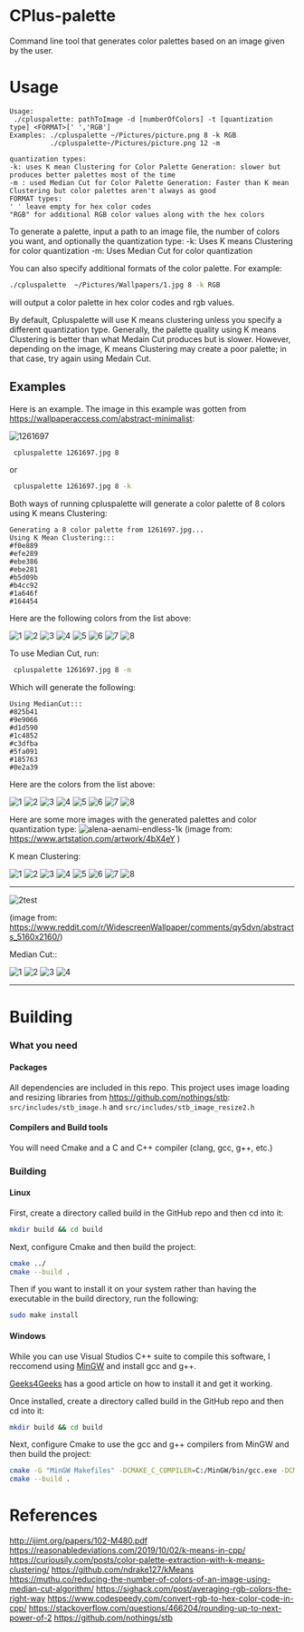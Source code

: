# CPlus-palette
Command line tool that generates color palettes based on an image given by the user.


# Usage
```
Usage:
 ./cpluspalette: pathToImage -d [numberOfColors] -t [quantization type] <FORMAT>[' ','RGB']
Examples: ./cpluspalette ~/Pictures/picture.png 8 -k RGB
          ./cpluspalette~/Pictures/picture.png 12 -m

quantization types:
-k: uses K mean Clustering for Color Palette Generation: slower but produces better palettes most of the time
-m : used Median Cut for Color Palette Generation: Faster than K mean Clustering but color palettes aren't always as good
FORMAT types:
' ' leave empty for hex color codes
"RGB" for additional RGB color values along with the hex colors

```
To generate a palette, input a path to an image file, the number of colors you want, and optionally the quantization type:
-k: Uses K means Clustering for color quantization
-m: Uses Median Cut for color quantization

You can also specify additional formats of the color palette. For example:
```bash
./cpluspalette  ~/Pictures/Wallpapers/1.jpg 8 -k RGB   
```
will output a color palette in hex color codes and rgb values.

By default, Cpluspalette will use K means clustering unless you specify a different quantization type. Generally, the palette quality using K means Clustering is better than what Medain Cut produces but is slower. However, depending on the image, K means Clustering may create a poor palette; in that case, try again using Medain Cut.

## Examples

Here is an example. The image in this example was gotten from https://wallpaperaccess.com/abstract-minimalist:

![1261697](https://user-images.githubusercontent.com/90001607/224535970-b3313613-cba6-4618-83dc-09cda2df71fe.jpg)


```bash
 cpluspalette 1261697.jpg 8
```
or 
```bash
 cpluspalette 1261697.jpg 8 -k
```
Both ways of running cpluspalette will generate a color palette of 8 colors using K means Clustering: 
```
Generating a 8 color palette from 1261697.jpg... 
Using K Mean Clustering::: 
#f0e889 
#efe289 
#ebe386 
#ebe281 
#b5d09b 
#b4cc92 
#1a646f 
#164454
```
Here are the following colors from the list above:

![1](https://user-images.githubusercontent.com/90001607/224536280-080897c1-5b90-4ce4-a7ce-3f53c6e98a49.png)
![2](https://user-images.githubusercontent.com/90001607/224536281-0d5bbca2-f567-4a80-9e51-0a228e9404db.png)
![3](https://user-images.githubusercontent.com/90001607/224536282-283cee5c-c4b6-4c28-97f3-5791979f85d1.png)
![4](https://user-images.githubusercontent.com/90001607/224536283-cbd72a7a-1e61-47df-9603-d5e0bb64011b.png)
![5](https://user-images.githubusercontent.com/90001607/224536284-45f682cf-08c2-48f5-9ac6-9b3cc9ff2e08.png)
![6](https://user-images.githubusercontent.com/90001607/224536286-f41c1e89-1837-4f1e-a862-eacc80a21c99.png)
![7](https://user-images.githubusercontent.com/90001607/224536288-48b0a2c3-1cb2-41b1-939f-e7c8b420471d.png)
![8](https://user-images.githubusercontent.com/90001607/224536289-ff4cda00-ea7f-4c00-a867-e7ad90e59be8.png)

To use Median Cut, run:
```bash
 cpluspalette 1261697.jpg 8 -m
```
Which will generate the following:
```
Using MedianCut::: 
#825b41 
#9e9066 
#d1d590 
#1c4852 
#c3dfba 
#5fa091 
#185763 
#0e2a39
```
Here are the colors from the list above:

![1](https://user-images.githubusercontent.com/90001607/224536475-a6ccecd0-7f75-42ca-be8b-b39f972a2147.png)
![2](https://user-images.githubusercontent.com/90001607/224536476-c5387073-ffe6-4a1f-a5fe-9d6ba37d69ab.png)
![3](https://user-images.githubusercontent.com/90001607/224536477-d3ce5b2e-d55d-4350-8146-cb6ba2bd0c23.png)
![4](https://user-images.githubusercontent.com/90001607/224536478-e9595b1c-30c6-40f6-9fde-e0d7835ceac5.png)
![5](https://user-images.githubusercontent.com/90001607/224536479-c7038024-7b4c-4a27-8c74-e806844169c4.png)
![6](https://user-images.githubusercontent.com/90001607/224536480-6712fbe0-8d3c-4229-a749-e919883d3e20.png)
![7](https://user-images.githubusercontent.com/90001607/224536482-32588be4-7ffa-46b5-bbab-ec10d68465c8.png)
![8](https://user-images.githubusercontent.com/90001607/224536483-105b2a1b-ea03-40ad-ad24-2de66d5f22ec.png)

Here are some more images with the generated palettes and color quantization type:
![alena-aenami-endless-1k](https://user-images.githubusercontent.com/90001607/224536600-bdf0c8a8-5832-43c9-9bdb-6c3eb9b52960.jpg)
(image from: https://www.artstation.com/artwork/4bX4eY )

K mean Clustering:

![1](https://user-images.githubusercontent.com/90001607/224536770-474d5fb8-b2b1-491a-bf44-e78c0e86e9ee.png)
![2](https://user-images.githubusercontent.com/90001607/224536772-78e5e4f7-a5e0-41fc-b58b-ebe021b9a6c3.png)
![3](https://user-images.githubusercontent.com/90001607/224536773-f5c16c19-d103-45c1-ae46-ed319859824c.png)
![4](https://user-images.githubusercontent.com/90001607/224536774-a915b921-8d6d-444f-8bb6-bdba195cb327.png)
![5](https://user-images.githubusercontent.com/90001607/224536775-96a3e5a3-fdde-4f7e-bf07-4663890f6295.png)
![6](https://user-images.githubusercontent.com/90001607/224536776-45a69ea6-84c1-42ee-8a8a-ba87d45e8474.png)
![7](https://user-images.githubusercontent.com/90001607/224536777-8ff2e756-f565-469e-96c8-7dba7f46a9c6.png)
![8](https://user-images.githubusercontent.com/90001607/224536778-9a9c8caa-85d7-4bfa-a169-36e2e4703bd7.png)

_______________________________________________________________________________________________________________

![2test](https://user-images.githubusercontent.com/90001607/224842789-ee3dd660-78ac-4ed3-9cda-979dbc3c6442.png)

(image from: https://www.reddit.com/r/WidescreenWallpaper/comments/qy5dvn/abstracts_5160x2160/)


Median Cut::

![1](https://user-images.githubusercontent.com/90001607/224843431-b0216f26-9e87-48a8-a179-c1fd267d8b3b.png)
![2](https://user-images.githubusercontent.com/90001607/224843434-ffbc4131-7258-48a9-9f24-39296f2fc546.png)
![3](https://user-images.githubusercontent.com/90001607/224843436-905053bc-9f0b-4832-9c1e-40e6f11da1a6.png)
![4](https://user-images.githubusercontent.com/90001607/224843437-a0e4cd99-434e-4325-9088-c89188745795.png)

________________________________________________________________________________________________________________

# Building

### What you need
#### Packages

All dependencies are included in this repo. This project uses image loading and resizing libraries from https://github.com/nothings/stb: `src/includes/stb_image.h` and `src/includes/stb_image_resize2.h`

#### Compilers and Build tools
You will need Cmake and a C and C++ compiler (clang, gcc, g++, etc.)

### Building

#### Linux

First, create a directory called build in the GitHub repo and then cd into it:
```bash
mkdir build && cd build
```

Next, configure Cmake and then build the project:
```bash
cmake ../
cmake --build .
```

Then if you want to install it on your system rather than having the executable
in the build directory, run the following:
```bash
sudo make install
```
#### Windows

While you can use Visual Studios C++ suite to compile this software, I reccomend using [MinGW](https://sourceforge.net/projects/mingw/) and install gcc and g++. 

[Geeks4Geeks](https://www.geeksforgeeks.org/installing-mingw-tools-for-c-c-and-changing-environment-variable/#) has a good article on how to install it and get it working.

Once installed, create a directory called build in the GitHub repo and then cd into it:
```bash
mkdir build && cd build
```
Next, configure Cmake to use the gcc and g++ compilers from MinGW and then build the project:
```bash
cmake -G "MinGW Makefiles" -DCMAKE_C_COMPILER=C:/MinGW/bin/gcc.exe -DCMAKE_CXX_COMPILER=C:MinGW/bin/g++.exe ../
cmake --build .
```

# References
http://ijimt.org/papers/102-M480.pdf
https://reasonabledeviations.com/2019/10/02/k-means-in-cpp/
https://curiousily.com/posts/color-palette-extraction-with-k-means-clustering/
https://github.com/ndrake127/kMeans
https://muthu.co/reducing-the-number-of-colors-of-an-image-using-median-cut-algorithm/
https://sighack.com/post/averaging-rgb-colors-the-right-way
https://www.codespeedy.com/convert-rgb-to-hex-color-code-in-cpp/
https://stackoverflow.com/questions/466204/rounding-up-to-next-power-of-2
https://github.com/nothings/stb
